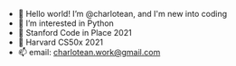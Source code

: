 - 👋 Hello world! I’m @charlotean, and I'm new into coding
- 👀 I’m interested in Python
- 🌱 Stanford Code in Place 2021
- 🌱 Harvard CS50x 2021
- 📫 email: charlotean.work@gmail.com

<!---
charlotean/charlotean is a ✨ special ✨ repository because its `README.md` (this file) appears on your GitHub profile.
You can click the Preview link to take a look at your changes.
--->

